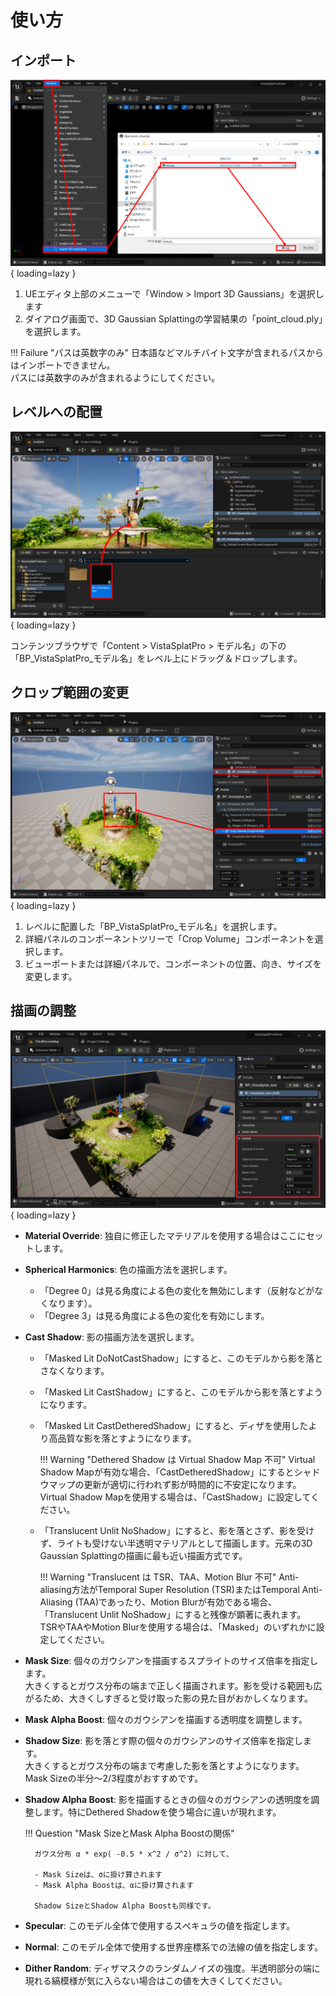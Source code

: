 # 使い方

## インポート

![](images/how-to-import.png){ loading=lazy }  

1. UEエディタ上部のメニューで「Window > Import 3D Gaussians」を選択します
2. ダイアログ画面で、3D Gaussian Splattingの学習結果の「point_cloud.ply」を選択します。

!!! Failure "パスは英数字のみ"
	日本語などマルチバイト文字が含まれるパスからはインポートできません。  
	パスには英数字のみが含まれるようにしてください。

## レベルへの配置

![](images/how-to-place.png){ loading=lazy }  

コンテンツブラウザで「Content > VistaSplatPro > モデル名」の下の「BP_VistaSplatPro_モデル名」をレベル上にドラッグ＆ドロップします。

## クロップ範囲の変更

![](images/how-to-crop.png){ loading=lazy }  

1. レベルに配置した「BP_VistaSplatPro_モデル名」を選択します。
2. 詳細パネルのコンポーネントツリーで「Crop Volume」コンポーネントを選択します。
3. ビューポートまたは詳細パネルで、コンポーネントの位置、向き、サイズを変更します。

## 描画の調整

![](images/how-to-material.png){ loading=lazy }  

- **Material Override**: 独自に修正したマテリアルを使用する場合はここにセットします。
- **Spherical Harmonics**: 色の描画方法を選択します。  
	- 「Degree 0」は見る角度による色の変化を無効にします（反射などがなくなります）。
	- 「Degree 3」は見る角度による色の変化を有効にします。
- **Cast Shadow**: 影の描画方法を選択します。  
	- 「Masked Lit DoNotCastShadow」にすると、このモデルから影を落とさなくなります。
	- 「Masked Lit CastShadow」にすると、このモデルから影を落とすようになります。
	- 「Masked Lit CastDetheredShadow」にすると、ディザを使用したより高品質な影を落とすようになります。  

		!!! Warning "Dethered Shadow は Virtual Shadow Map 不可"
			Virtual Shadow Mapが有効な場合、「CastDetheredShadow」にするとシャドウマップの更新が適切に行われず影が時間的に不安定になります。  
			Virtual Shadow Mapを使用する場合は、「CastShadow」に設定してください。

	- 「Translucent Unlit NoShadow」にすると、影を落とさず、影を受けず、ライトも受けない半透明マテリアルとして描画します。元来の3D Gaussian Splattingの描画に最も近い描画方式です。  

		!!! Warning "Translucent は TSR、TAA、Motion Blur 不可"
			Anti-aliasing方法がTemporal Super Resolution (TSR)またはTemporal Anti-Aliasing (TAA)であったり、Motion Blurが有効である場合、「Translucent Unlit NoShadow」にすると残像が顕著に表れます。  
			TSRやTAAやMotion Blurを使用する場合は、「Masked」のいずれかに設定してください。

- **Mask Size**: 個々のガウシアンを描画するスプライトのサイズ倍率を指定します。  
	大きくするとガウス分布の端まで正しく描画されます。影を受ける範囲も広がるため、大きくしすぎると受け取った影の見た目がおかしくなります。
- **Mask Alpha Boost**: 個々のガウシアンを描画する透明度を調整します。  
- **Shadow Size**: 影を落とす際の個々のガウシアンのサイズ倍率を指定します。  
	大きくするとガウス分布の端まで考慮した影を落とすようになります。Mask Sizeの半分～2/3程度がおすすめです。
- **Shadow Alpha Boost**: 影を描画するときの個々のガウシアンの透明度を調整します。特にDethered Shadowを使う場合に違いが現れます。  

	!!! Question "Mask SizeとMask Alpha Boostの関係"

		ガウス分布 α * exp( -0.5 * x^2 / σ^2) に対して、
		
		- Mask Sizeは、σに掛け算されます
		- Mask Alpha Boostは、αに掛け算されます

		Shadow SizeとShadow Alpha Boostも同様です。

- **Specular**: このモデル全体で使用するスぺキュラの値を指定します。
- **Normal**: このモデル全体で使用する世界座標系での法線の値を指定します。
- **Dither Random**: ディザマスクのランダムノイズの強度。半透明部分の端に現れる縞模様が気に入らない場合はこの値を大きくしてください。


